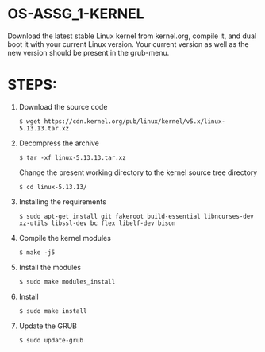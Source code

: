# OS-ASSG_1-KERNEL
Download the latest stable Linux kernel from kernel.org, compile it, and dual boot it with your current Linux version. Your current version as well as the new version should be present in the grub-menu.

# STEPS:
1. Download the source code

       $ wget https://cdn.kernel.org/pub/linux/kernel/v5.x/linux-5.13.13.tar.xz

2. Decompress the archive

       $ tar -xf linux-5.13.13.tar.xz

   Change the present working directory to the kernel source tree directory
   
       $ cd linux-5.13.13/

3. Installing the requirements

       $ sudo apt-get install git fakeroot build-essential libncurses-dev xz-utils libssl-dev bc flex libelf-dev bison


4. Compile the kernel modules

       $ make -j5


5. Install the modules

       $ sudo make modules_install


6. Install

       $ sudo make install

 
7. Update the GRUB

       $ sudo update-grub

